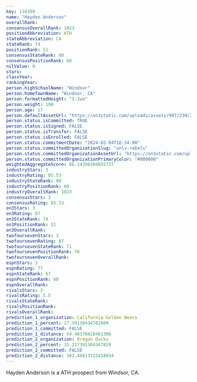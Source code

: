 ```yaml
---
key: 110309
name: "Hayden Anderson"
overallRank: 
consensusOverallRank: 1023
positionAbbreviation: ATH
stateAbbreviation: CA
stateRank: 74
positionRank: 51
consensusStateRank: 80
consensusPositionRank: 60
nilValue: 0
stars: 
classYear: 
rankingYear: 
person.highSchoolName: "Windsor"
person.homeTownName: "Windsor, CA"
person.formattedHeight: "1-Jun"
person.weight: 190
person.age: 17
person.defaultAssetUrl: "https://on3static.com/uploads/assets/997/239/239997.png"
person.status.isCommitted: TRUE
person.status.isSigned: FALSE
person.status.isTransfer: FALSE
person.status.isEnrolled: FALSE
person.status.commitmentDate: "2024-02-04T16:34:00"
person.status.committedOrganizationSlug: "unlv-rebels"
person.status.committedOrganizationAssetUrl: "https://on3static.com/uploads/assets/191/154/154191.svg"
person.status.committedOrganizationPrimaryColor: "#000000"
weightedAggregateScore: 86.14398360655737
industryStars: 3
industryRating: 85.53
industryStateRank: 80
industryPositionRank: 60
industryOverallRank: 1023
consensusStars: 3
consensusRating: 85.53
on3Stars: 3
on3Rating: 87
on3StateRank: 74
on3PositionRank: 51
on3OverallRank: 
twofoursevenStars: 3
twofoursevenRating: 87
twofoursevenStateRank: 71
twofoursevenPositionRank: 70
twofoursevenOverallRank: 
espnStars: 3
espnRating: 77
espnStateRank: 67
espnPositionRank: 60
espnOverallRank: 
rivalsStars: 3
rivalsRating: 5.5
rivalsStateRank: 
rivalsPositionRank: 
rivalsOverallRank: 
prediction_1_organization: California Golden Bears
prediction_1_percent: 17.39130434782609
prediction_1_committed: FALSE
prediction_1_distance: 54.48378028481306
prediction_2_organization: Oregon Ducks
prediction_2_percent: 15.217391304347828
prediction_2_committed: FALSE
prediction_2_distance: 382.46813722418034
---
```

Hayden Anderson is a ATH prospect from Windsor, CA.